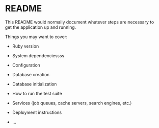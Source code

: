 # README

This README would normally document whatever steps are necessary to get the
application up and running.

Things you may want to cover:

* Ruby version

* System dependenciessss

* Configuration

* Database creation

* Database initialization

* How to run the test suite

* Services (job queues, cache servers, search engines, etc.)

* Deployment instructions

* ...

